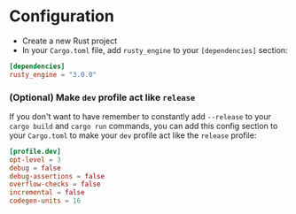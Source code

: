# Configuration

- Create a new Rust project
- In your `Cargo.toml` file, add `rusty_engine` to your `[dependencies]` section:

```toml
[dependencies]
rusty_engine = "3.0.0"
```

### (Optional) Make `dev` profile act like `release`

If you don't want to have remember to constantly add `--release` to your `cargo build` and `cargo run` commands, you can add this config section to your `Cargo.toml` to make your `dev` profile act like the `release` profile:

```toml
[profile.dev]
opt-level = 3
debug = false
debug-assertions = false
overflow-checks = false
incremental = false
codegen-units = 16
```
